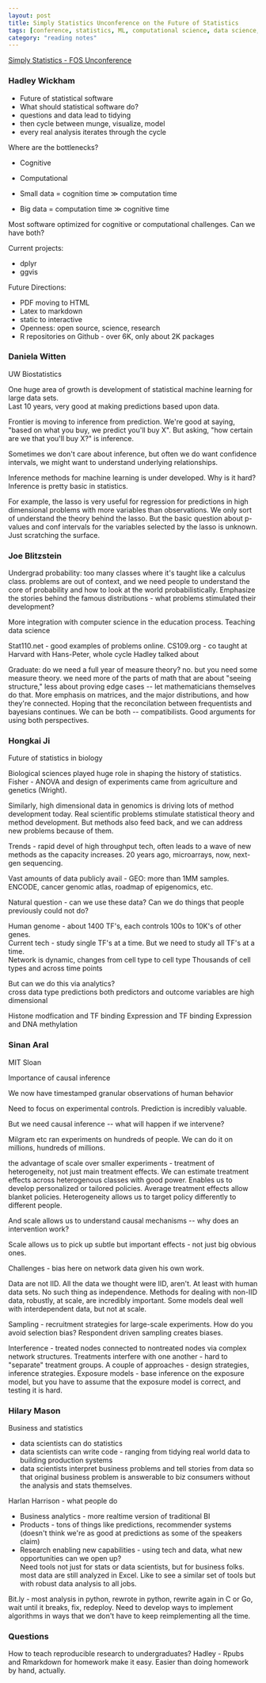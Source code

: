 ```yaml
---
layout: post
title: Simply Statistics Unconference on the Future of Statistics
tags: [conference, statistics, ML, computational science, data science, analytics, reading notes]
category: "reading notes"
---
```


[Simply Statistics - FOS Unconference](http://simplystatistics.org/unconference/)

### Hadley Wickham ###

* Future of statistical software
* What should statistical software do? 
* questions and data lead to tidying
* then cycle between munge, visualize, model
* every real analysis iterates through the cycle

Where are the bottlenecks?

* Cognitive 
* Computational

* Small data = cognition time $\gg$ computation time
* Big data = computation time $\gg$ cognitive time

Most software optimized for cognitive or computational challenges.  Can we have both?

Current projects:

* dplyr
* ggvis

Future Directions:

* PDF moving to HTML
* Latex to markdown
* static to interactive
* Openness:  open source, science, research
* R repositories on Github - over 6K, only about 2K packages

### Daniela Witten ###

UW Biostatistics

One huge area of growth is development of statistical machine learning for large data sets.  
Last 10 years, very good at making predictions based upon data.

Frontier is moving to inference from prediction.  We're good at saying, "based on what you buy, we
predict you'll buy X".  But asking, "how certain are we that you'll buy X?" is inference.  

Sometimes we don't care about inference, but often we do want confidence intervals, we might want to understand underlying relationships.  

Inference methods for machine learning is under developed.  Why is it hard?  Inference is pretty basic in statistics.  

For example, the lasso is very useful for regression for predictions in high dimensional problems with more variables than observations.  We only sort of understand the theory behind the lasso.  But the basic question about p-values and conf intervals for the variables selected by the lasso is unknown.  Just scratching the surface.  

### Joe Blitzstein ###

Undergrad probability:  too many classes where it's taught like a calculus class.  problems are out of context, and we need people to understand the core of probability and how to look at the world probabilistically.  Emphasize the stories behind the famous distributions - what problems stimulated their development?

More integration with computer science in the education process.  Teaching data science

Stat110.net - good examples of problems online.  CS109.org - co taught at Harvard with Hans-Peter, whole cycle Hadley talked about

Graduate:  do we need a full year of measure theory?  no.  but you need some measure theory.  we need more of the parts of math that are about "seeing structure," less about proving edge cases -- let mathematicians themselves do that.  More emphasis on matrices, and the major distributions, and how they're connected.  Hoping that the reconcilation between frequentists and bayesians continues.  We can be both -- compatibilists.  Good arguments for using both perspectives.  

### Hongkai Ji ###

Future of statistics in biology

Biological sciences played huge role in shaping the history of statistics.  Fisher - ANOVA and design of experiments came from agriculture and genetics (Wright).  

Similarly, high dimensional data in genomics is driving lots of method development today.  Real scientific problems stimulate statistical theory and method development.  But methods also feed back, and we can address new problems because of them.  

Trends - rapid devel of high throughput tech, often leads to a wave of new methods as the capacity increases.  20 years ago, microarrays, now, next-gen sequencing.  

Vast amounts of data publicly avail - GEO:  more than 1MM samples.  ENCODE, cancer genomic atlas, roadmap of epigenomics, etc.

Natural question - can we use these data?  Can we do things that people previously could not do?

Human genome - about 1400 TF's, each controls 100s to 10K's of other genes.  
Current tech - study single TF's at a time.  But we need to study all TF's at a time.  
Network is dynamic, changes from cell type to cell type
Thousands of cell types and across time points

But can we do this via analytics?  
cross data type predictions
both predictors and outcome variables are high dimensional

Histone modfication and TF binding
Expression and TF binding
Expression and DNA methylation

### Sinan Aral ###

MIT Sloan

Importance of causal inference

We now have timestamped granular observations of human behavior

Need to focus on experimental controls.  Prediction is incredibly valuable.  

But we need causal inference -- what will happen if we intervene?

Milgram etc ran experiments on hundreds of people.  We can do it on millions, hundreds of millions. 

the advantage of scale over smaller experiments - treatment of heterogeneity, not just main treatment effects.  We can estimate treatment effects across heterogenous classes with good power.  Enables us to develop personalized or tailored policies.  Average treatment effects allow blanket policies.  Heterogeneity allows us to target policy differently to different people.   

And scale allows us to understand causal mechanisms -- why does an intervention work?  

Scale allows us to pick up subtle but important effects - not just big obvious ones.  

Challenges - bias here on network data given his own work.  

Data are not IID.  All the data we thought were IID, aren't.  At least with human data sets.  No such thing as independence.  Methods for dealing with non-IID data, robustly, at scale, are incredibly important.  Some models deal well with interdependent data, but not at scale.

Sampling - recruitment strategies for large-scale experiments.  How do you avoid selection bias?  Respondent driven sampling creates biases.  

Interference - treated nodes connected to nontreated nodes via complex network structures.  Treatments interfere with one another - hard to "separate" treatment groups.  A couple of approaches - design strategies, inference strategies.  Exposure models - base inference on the exposure model, but you have to assume that the exposure model is correct, and testing it is hard.  

### Hilary Mason ###

Business and statistics

* data scientists can do statistics
* data scientists can write code - ranging from tidying real world data to building production systems
* data scientists interpret business problems and tell stories from data so that original business problem is answerable to biz consumers without the analysis and stats themselves.  

Harlan Harrison - what people do

* Business analytics - more realtime version of traditional BI
* Products - tons of things like predictions, recommender systems (doesn't think we're as good at predictions as some of the speakers claim)
* Research enabling new capabilities - using tech and data, what new opportunities can we open up?  
Need tools not just for stats or data scientists, but for business folks.  most data are still analyzed in Excel.  Like to see a similar set of tools but with robust data analysis to all jobs.  

Bit.ly - most analysis in python, rewrote in python, rewrite again in C or Go, wait until it breaks, fix, redeploy.  Need to develop ways to implement algorithms in ways that we don't have to keep reimplementing all the time.  

### Questions ###

How to teach reproducible research to undergraduates?  Hadley - Rpubs and Rmarkdown for homework make it easy.  Easier than doing homework by hand, actually.  







